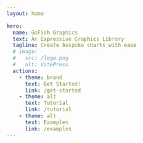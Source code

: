 ```yaml
---
layout: home

hero:
  name: GoFish Graphics
  text: An Expressive Graphics Library
  tagline: Create bespoke charts with ease
  # image:
  #   src: /logo.png
  #   alt: VitePress
  actions:
    - theme: brand
      text: Get Started!
      link: /get-started
    - theme: alt
      text: Tutorial
      link: /tutorial
    - theme: alt
      text: Examples
      link: /examples
---
```

